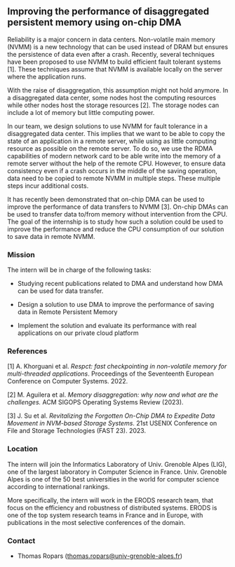 ## Improving the performance of disaggregated persistent memory using on-chip DMA

Reliability is a major concern in data centers. Non-volatile main memory (NVMM) is a new technology that can be used instead of DRAM but ensures the persistence of data even after a crash. Recently, several techniques have been proposed to use NVMM to build efficient fault tolerant systems [1]. These techniques assume that NVMM is available locally on the server where the application runs.

With the raise of disaggregation, this assumption might not hold anymore. In a disaggregated data center, some nodes host the computing resources while other nodes host the storage resources [2]. The storage nodes can include a lot of memory but little computing power.

In our team, we design solutions to use NVMM for fault tolerance in a disaggregated data center. This implies that we want to be able to copy the state of an application in a remote server, while using as little computing resource as possible on the remote server. To do so, we use the RDMA capabilities of modern network card to be able write into the memory of a remote server without the help of the remote CPU. However, to ensure data consistency even if a crash occurs in the middle of the saving operation, data need to be copied to remote NVMM in multiple steps. These multiple steps incur additional costs.

It has recently been demonstrated that on-chip DMA can be used to improve the performance of data transfers to NVMM [3]. On-chip DMAs can be used to transfer data to/from memory without intervention from the CPU. The goal of the internship is to study how such a solution could be used to improve the performance and reduce the CPU consumption of our solution to save data in remote NVMM.


### Mission

The intern will be in charge of the following tasks:

- Studying recent publications related to DMA and understand how DMA can be used for data transfer.

- Design a solution to use DMA to improve the performance of saving data in Remote Persistent Memory

- Implement the solution and evaluate its performance with real applications on our private cloud platform

### References

[1] A. Khorguani et al. *Respct: fast checkpointing in non-volatile memory for multi-threaded applications*. Proceedings of the Seventeenth European Conference on Computer Systems. 2022.

[2] M. Aguilera et al. *Memory disaggregation: why now and what are the challenges.* ACM SIGOPS Operating Systems Review (2023).

[3] J. Su et al. *Revitalizing the Forgotten On-Chip DMA to Expedite Data Movement in NVM-based Storage Systems*. 21st USENIX Conference on File and Storage Technologies (FAST 23). 2023.


### Location

The intern will join the Informatics Laboratory of Univ. Grenoble
Alpes (LIG), one of the largest laboratory in Computer Science in
France. Univ. Grenoble Alpes is one of the 50 best universities in the
world for computer science according to international rankings.

More specifically, the intern will work in the ERODS research team, that focus on the efficiency and robustness of distributed systems. ERODS is one of the top system research teams in France and in Europe, with publications in the most selective conferences of the domain.

### Contact

 - Thomas Ropars (<thomas.ropars@univ-grenoble-alpes.fr>)
